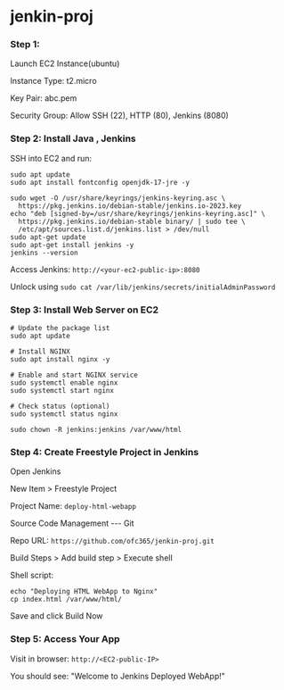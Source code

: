 # jenkin-proj


### Step 1: 

Launch EC2 Instance(ubuntu)

Instance Type: t2.micro

Key Pair: abc.pem

Security Group: Allow SSH (22), HTTP (80), Jenkins (8080)

### Step 2: Install Java , Jenkins

SSH into EC2 and run:

```
sudo apt update
sudo apt install fontconfig openjdk-17-jre -y
```

```
sudo wget -O /usr/share/keyrings/jenkins-keyring.asc \
  https://pkg.jenkins.io/debian-stable/jenkins.io-2023.key
echo "deb [signed-by=/usr/share/keyrings/jenkins-keyring.asc]" \
  https://pkg.jenkins.io/debian-stable binary/ | sudo tee \
  /etc/apt/sources.list.d/jenkins.list > /dev/null
sudo apt-get update
sudo apt-get install jenkins -y
jenkins --version
```

Access Jenkins: `http://<your-ec2-public-ip>:8080`

Unlock using `sudo cat /var/lib/jenkins/secrets/initialAdminPassword`


### Step 3: Install Web Server on EC2

```
# Update the package list
sudo apt update

# Install NGINX
sudo apt install nginx -y

# Enable and start NGINX service
sudo systemctl enable nginx
sudo systemctl start nginx

# Check status (optional)
sudo systemctl status nginx
```

```
sudo chown -R jenkins:jenkins /var/www/html
```

### Step 4: Create Freestyle Project in Jenkins

Open Jenkins

New Item > Freestyle Project

Project Name: `deploy-html-webapp`

Source Code Management --- Git

Repo URL: `https://github.com/ofc365/jenkin-proj.git`

Build Steps > Add build step > Execute shell

Shell script:

```
echo "Deploying HTML WebApp to Nginx"
cp index.html /var/www/html/
```

Save and click Build Now

### Step 5: Access Your App

Visit in browser: `http://<EC2-public-IP>`

You should see:
"Welcome to Jenkins Deployed WebApp!"

